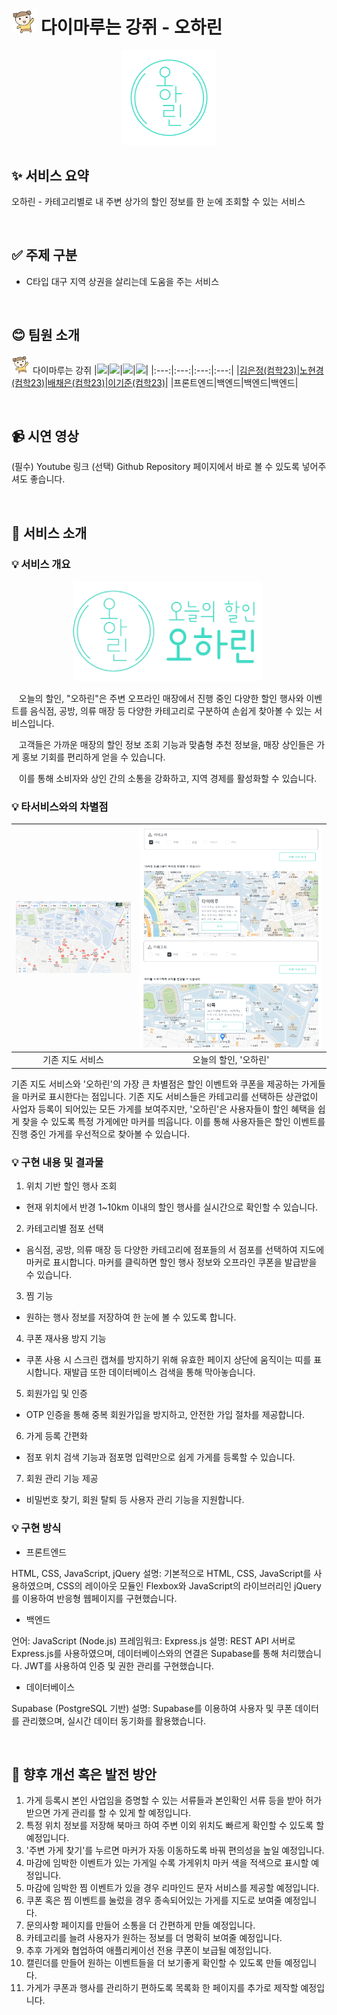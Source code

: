 <h1 style="display:inline-block"><img src="image/마루.png" alt="마루" width="40"> 다이마루는 강쥐 - 오하린</h1>

<div align="center">
    <img src="image/투명로고.png" alt="로고" width="30%" />
</div>

## ✨ 서비스 요약
오하린 - 카테고리별로 내 주변 상가의 할인 정보를 한 눈에 조회할 수 있는 서비스

<br>

## ✅ 주제 구분
-	C타입 대구 지역 상권을 살리는데 도움을 주는 서비스 

<br>

## 😊 팀원 소개
<img src="image/마루.png" alt="마루" width="30px"> 다이마루는 강쥐
|<img src="https://avatars.githubusercontent.com/u/139670857?v=4" width="100">|<img src="https://avatars.githubusercontent.com/u/176283083?v=4" width="100">|<img src="https://avatars.githubusercontent.com/u/130772931?v=4" width="100">|<img src="https://avatars.githubusercontent.com/u/130773385?v=4" width="100">|
|:---:|:---:|:---:|:---:|
|[김은정(컴학23)](https://github.com/eunjeong821)|[노현경(컴학23)](https://github.com/getOffWork102)|[배채은(컴학23)](https://github.com/Chaeeun1117)|[이기준(컴학23)](https://github.com/rlwns1224)|
|프론트엔드|백엔드|백엔드|백엔드|

<br>

## 📹 시연 영상
(필수) Youtube 링크
(선택) Github Repository 페이지에서 바로 볼 수 있도록 넣어주셔도 좋습니다.

<br>

## 📌 서비스 소개
### 💡 서비스 개요
<div align="center">
  <img src="image/가로로고.png" alt="가로 로고" width="60%" style="margin-right: 5px;" />
</div>

&nbsp;&nbsp; 오늘의 할인, "오하린"은 주변 오프라인 매장에서 진행 중인 다양한 할인 행사와 이벤트를 음식점, 공방, 의류 매장 등 다양한 카테고리로 구분하여 손쉽게 찾아볼 수 있는 서비스입니다.

&nbsp;&nbsp; 고객들은 가까운 매장의 할인 정보 조회 기능과 맞춤형 추천 정보을, 매장 상인들은 가게 홍보 기회를 편리하게 얻을 수 있습니다.

&nbsp;&nbsp; 이를 통해 소비자와 상인 간의 소통을 강화하고, 지역 경제를 활성화할 수 있습니다.

### 💡 타서비스와의 차별점
|<img src="image/네이버지도.png" width="500px">|<img src="image/다이마루.png" width="400px"><img src="image/더쪽.png" width="400px">|
|:---:|:---:|
|기존 지도 서비스|오늘의 할인, '오하린'|

기존 지도 서비스와 '오하린'의 가장 큰 차별점은 할인 이벤트와 쿠폰을 제공하는 가게들을 마커로 표시한다는 점입니다. 기존 지도 서비스들은 카테고리를 선택하든 상관없이 사업자 등록이 되어있는 모든 가게를 보여주지만, '오하린'은 사용자들이 할인 혜택을 쉽게 찾을 수 있도록 특정 가게에만 마커를 띄웁니다. 이를 통해 사용자들은 할인 이벤트를 진행 중인 가게를 우선적으로 찾아볼 수 있습니다. 

### 💡 구현 내용 및 결과물
1. 위치 기반 할인 행사 조회
- 현재 위치에서 반경 1~10km 이내의 할인 행사를 실시간으로 확인할 수 있습니다. <br>
2. 카테고리별 점포 선택
- 음식점, 공방, 의류 매장 등 다양한 카테고리에 점포들의 서 점포를 선택하여 지도에 마커로 표시합니다. 마커를 클릭하면 할인 행사 정보와 오프라인 쿠폰을 발급받을 수 있습니다. <br>
3. 찜 기능
- 원하는 행사 정보를 저장하여 한 눈에 볼 수 있도록 합니다. <br>
4. 쿠폰 재사용 방지 기능
- 쿠폰 사용 시 스크린 캡쳐를 방지하기 위해 유효한 페이지 상단에 움직이는 띠를 표시합니다. 재발급 또한 데이터베이스 검색을 통해 막아놓습니다. <br>
5. 회원가입 및 인증
- OTP 인증을 통해 중복 회원가입을 방지하고, 안전한 가입 절차를 제공합니다. <br>
6. 가게 등록 간편화
- 점포 위치 검색 기능과 점포명 입력만으로 쉽게 가게를 등록할 수 있습니다. <br>
7. 회원 관리 기능 제공
- 비밀번호 찾기, 회원 탈퇴 등 사용자 관리 기능을 지원합니다. <br>

### 💡 구현 방식
- 프론트엔드

HTML, CSS, JavaScript, jQuery
설명: 기본적으로 HTML, CSS, JavaScript를 사용하였으며, CSS의 레이아웃 모듈인 Flexbox와 JavaScript의 라이브러리인 jQuery를 이용하여 반응형 웹페이지를 구현했습니다.

- 백엔드

언어: JavaScript (Node.js)
프레임워크: Express.js
설명: REST API 서버로 Express.js를 사용하였으며, 데이터베이스와의 연결은 Supabase를 통해 처리했습니다. JWT를 사용하여 인증 및 권한 관리를 구현했습니다.

- 데이터베이스

Supabase (PostgreSQL 기반)
설명: Supabase를 이용하여 사용자 및 쿠폰 데이터를 관리했으며, 실시간 데이터 동기화를 활용했습니다.

<br>

## 💭 향후 개선 혹은 발전 방안
1. 가게 등록시 본인 사업임을 증명할 수 있는 서류들과 본인확인 서류 등을 받아 허가받으면 가게 관리를 할 수 있게 할 예정입니다.
2. 특정 위치 정보를 저장해 북마크 하여 주변 이외 위치도 빠르게 확인할 수 있도록 할 예정입니다.
3. '주변 가게 찾기'를 누르면 마커가 자동 이동하도록 바꿔 편의성을 높일 예정입니다.
3. 마감에 임박한 이벤트가 있는 가게일 수록 가게위치 마커 색을 적색으로 표시할 예정입니다.
4. 마감에 임박한 찜 이벤트가 있을 경우 리마인드 문자 서비스를 제공할 예정입니다.
5. 쿠폰 혹은 찜 이벤트를 눌렀을 경우 종속되어있는 가게를 지도로 보여줄 예정입니다.
6. 문의사항 페이지를 만들어 소통을 더 간편하게 만들 예정입니다.
7. 카테고리를 늘려 사용자가 원하는 정보를 더 명확히 보여줄 예정입니다.
8. 추후 가게와 협업하여 애플리케이선 전용 쿠폰이 보급될 예정입니다.
9. 캘린더를 만들어 원하는 이벤트들을 더 보기좋게 확인할 수 있도록 만들 예정입니다.
10. 가게가 쿠폰과 행사를 관리하기 편하도록 목록화 한 페이지를 추가로 제작할 예정입니다.
